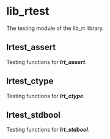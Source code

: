 # lib_rtest
The testing module of the lib_rt library.
## lrtest_assert
Testing functions for **_lrt_assert_**.
## lrtest_ctype
Testing functions for **_lrt_ctype_**.
## lrtest_stdbool
Testing functions for **_lrt_stdbool_**.
